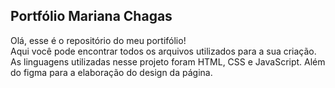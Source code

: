 <h2>Portfólio Mariana Chagas</h2>
<p>Olá, esse é o repositório do meu portifólio!</br>Aqui você pode encontrar todos os arquivos utilizados para a sua criação. As linguagens utilizadas nesse projeto foram HTML, CSS e JavaScript. Além do figma para a elaboração do design da página.</p>
